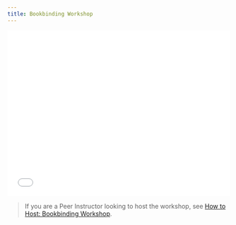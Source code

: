 ```yaml
---
title: Bookbinding Workshop
---
```



<embed src="/hive-wiki/public/crafts-bookbinding-doc1.pdf" width="100%" height="375" />


> If you are a Peer Instructor looking to host the workshop, see [How to Host: Bookbinding Workshop](/hive-wiki/workshop/crafts-bookbinding-internal/).
